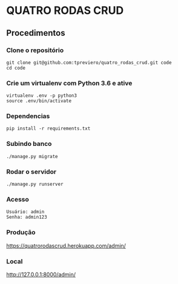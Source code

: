 # QUATRO RODAS CRUD

## Procedimentos
### Clone o repositório

```console
git clone git@github.com:tpreviero/quatro_rodas_crud.git code
cd code
```

### Crie um virtualenv com Python 3.6 e ative
```console
virtualenv .env -p python3
source .env/bin/activate
```

### Dependencias
```console
pip install -r requirements.txt
```

### Subindo banco
```console
./manage.py migrate
```

### Rodar o servidor
```console
./manage.py runserver
```

### Acesso
```console
Usuário: admin
Senha: admin123
```

### Produção
https://quatrorodascrud.herokuapp.com/admin/

### Local
http://127.0.0.1:8000/admin/
